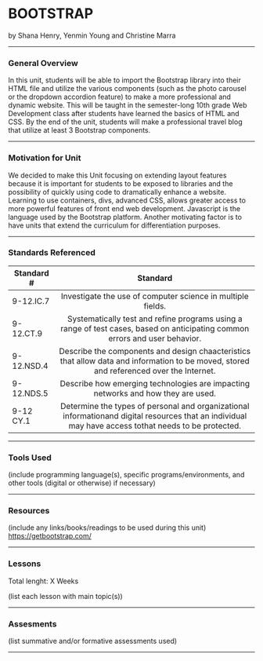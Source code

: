 # BOOTSTRAP
by Shana Henry, Yenmin Young and Christine Marra

-----

### General Overview
In this unit, students will be able to import the Bootstrap library into their HTML file and utilize the various components (such as the photo carousel or the dropdown accordion feature) to make a more professional and dynamic website. This will be taught in the semester-long 10th grade Web Development class after students have learned the basics of HTML and CSS. By the end of the unit, students will make a professional travel blog that utilize at least 3 Bootstrap components.

---

### Motivation for Unit

We decided to make this Unit focusing on extending layout features because it is important for students to be exposed to libraries and the possibility of quickly using code to dramatically enhance a website. Learning to use containers, divs, advanced CSS, allows greater access to more powerful features of front end web development.  Javascript is the language used by the Bootstrap platform. Another motivating factor is to have units that extend the curriculum for differentiation purposes.  


---

### Standards Referenced

| Standard #    | Standard           | 
| ------------- |:-------------:| 
| 9-12.IC.7 | Investigate the use of computer science in multiple fields. |
| 9-12.CT.9 | Systematically test and refine programs using a range of test cases, based on anticipating common errors and user behavior. |
| 9-12.NSD.4 | Describe the components and design chaacteristics that allow data and information to be moved, stored and referenced over the Internet.|
| 9-12.NDS.5 | Describe how emerging technologies are impacting networks and how they are used. |
| 9-12 CY.1 | Determine the types of personal and organizational informationand digital resources that an individual may have access tothat needs to be protected. |

 ---

### Tools Used
(include programming language(s), specific programs/environments, and other tools (digital or otherwise) if necessary)

---

### Resources
(include any links/books/readings to be used during this unit)
https://getbootstrap.com/

---

### Lessons
Total lenght: X Weeks

(list each lesson with main topic(s))

---

### Assesments
(list summative and/or formative assessments used)

---
